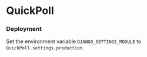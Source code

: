 # QuickPoll

### Deployment

Set the environment variable `DJANGO_SETTINGS_MODULE` to `QuickPoll.settings.production`.
